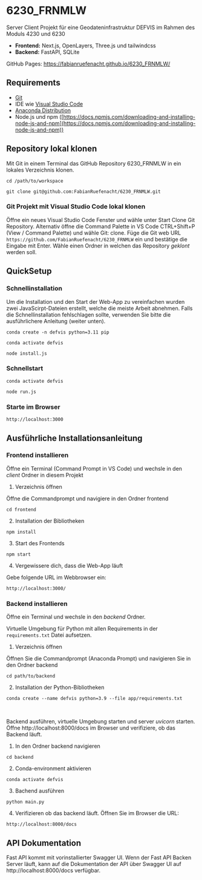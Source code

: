 # 6230_FRNMLW

Server Client Projekt für eine Geodateninfrastruktur DEFVIS im Rahmen des Moduls 4230 und 6230

- **Frontend:** Next.js, OpenLayers, Three.js und tailwindcss
- **Backend:** FastAPI, SQLite

GitHub Pages: https://fabianruefenacht.github.io/6230_FRNMLW/

## Requirements

- [Git](https://git-scm.com/)
- IDE wie [Visual Studio Code](https://code.visualstudio.com/)
- [Anaconda Distribution](https://www.anaconda.com/products/distribution)
- Node.js und npm ([https://docs.npmjs.com/downloading-and-installing-node-js-and-npm](https://docs.npmjs.com/downloading-and-installing-node-js-and-npm))

## Repository lokal klonen

Mit Git in einem Terminal das GitHub Repository 6230_FRNMLW in ein lokales Verzeichnis klonen.

```shell
cd /path/to/workspace
```
```shell
git clone git@github.com:FabianRuefenacht/6230_FRNMLW.git
```

### Git Projekt mit Visual Studio Code lokal klonen

Öffne ein neues Visual Studio Code Fenster und wähle unter Start Clone Git Repository. Alternativ öffne die Command Palette in VS Code CTRL+Shift+P (View / Command Palette) und wähle Git: clone. Füge die Git web URL `https://github.com/FabianRuefenacht/6230_FRNMLW` ein und bestätige die Eingabe mit Enter. Wähle einen Ordner in welchen das Repository _geklont_ werden soll.

## QuickSetup
### Schnellinstallation
Um die Installation und den Start der Web-App zu vereinfachen wurden zwei JavaScirpt-Dateien erstellt, welche die meiste Arbeit abnehmen. Falls die Schnellinstallation fehlschlagen sollte, verwenden Sie bitte die ausführlichere Anleitung (weiter unten).

```shell
conda create -n defvis python=3.11 pip
```

```shell
conda activate defvis
```

```shell
node install.js
```

### Schnellstart

```shell
conda activate defvis
```

```shell
node run.js
```
### Starte im Browser
```
http://localhost:3000
```

## Ausführliche Installationsanleitung
### Frontend installieren

Öffne ein Terminal (Command Prompt in VS Code) und wechsle in den _client_ Ordner in diesem Projekt

1.  Verzeichnis öffnen

   Öffne die Commandprompt und navigiere in den Ordner frontend
```shell
cd frontend
```
2.  Installation der Bibliotheken
```shell
npm install
```
3.  Start des Frontends
```shell
npm start
```
4.  Vergewissere dich, dass die Web-App läuft

Gebe folgende URL im Webbrowser ein:
```shell
http://localhost:3000/
```


### Backend installieren

Öffne ein Terminal und wechsle in den _backend_ Ordner.

Virtuelle Umgebung für Python mit allen Requirements in der `requirements.txt` Datei aufsetzen.
   
1.  Verzeichnis öffnen
   
   Öffnen Sie die Commandprompt (Anaconda Prompt) und navigieren Sie in den Ordner backend
```shell
cd path/to/backend
```
2.  Installation der Python-Bibliotheken
```shell
conda create --name defvis python=3.9 --file app/requirements.txt
```

<br />

Backend ausführen, virtuelle Umgebung starten und server _uvicorn_ starten. Öffne http://localhost:8000/docs im Browser und verifiziere, ob das Backend läuft.
   
1.  In den Ordner backend navigieren
```shell
cd backend
```
2.  Conda-environment aktivieren
```shell
conda activate defvis
```
3.  Bachend ausführen
```shell
python main.py
```
4.  Verifizieren ob das backend läuft. Öffnen Sie im Browser die URL:
```shell
http://localhost:8000/docs
```

## API Dokumentation

Fast API kommt mit vorinstallierter Swagger UI. Wenn der Fast API Backen Server läuft, kann auf die Dokumentation der API über Swagger UI auf http://localhost:8000/docs verfügbar.
